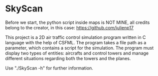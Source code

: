 # SkyScan
Before we start, the python script inside maps is NOT MINE, all credits belong to the creator, in this case: https://github.com/julienp17

This project is a 2D air traffic control simulation program written in C language with the help of CSFML. The program takes a file path as a parameter, which contains a script for the simulation. The program must display two types of entities: aircrafts and control towers and manage different situations regarding both the towers and the planes.

Use "./SkyScan -h" for further information.
